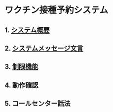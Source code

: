# ワクチン接種予約システム  
## 1. [システム概要](https://github.com/78tch/VaccineYoyaku/blob/main/1About/1-1About.md)  
## 2. [システムメッセージ文言](https://github.com/78tch/VaccineYoyaku/blob/main/2SystemMessage/2-1LINE.md)
## 3. [制限機能](https://github.com/78tch/VaccineYoyaku/blob/main/3Limit/Limit.md)  
## 4. 動作確認  
## 5. コールセンター話法
